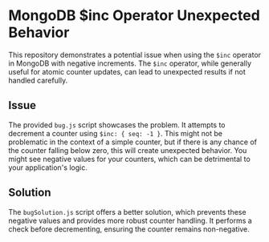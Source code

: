 # MongoDB $inc Operator Unexpected Behavior
This repository demonstrates a potential issue when using the `$inc` operator in MongoDB with negative increments.  The `$inc` operator, while generally useful for atomic counter updates, can lead to unexpected results if not handled carefully.

## Issue
The provided `bug.js` script showcases the problem. It attempts to decrement a counter using `$inc: { seq: -1 }`. This might not be problematic in the context of a simple counter, but if there is any chance of the counter falling below zero, this will create unexpected behavior.  You might see negative values for your counters, which can be detrimental to your application's logic.

## Solution
The `bugSolution.js` script offers a better solution, which prevents these negative values and provides more robust counter handling. It performs a check before decrementing, ensuring the counter remains non-negative.